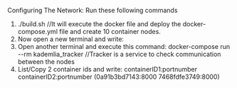 

Configuring The Network:
Run these following commands
1. ./build.sh //It will execute the docker file and deploy the docker-compose.yml file and create 10 container nodes.
2. Now open a new terminal and write:
3. Open another terminal and execute this command:
   docker-compose run --rm kademlia_tracker //Tracker is a service to check communication between the nodes
4. List/Copy 2 container ids and write:
   containerID1:portnumber containerID2:portnumber (0a91b3bd7143:8000 7468fdfe3749:8000)
